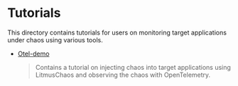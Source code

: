 # Tutorials

This directory contains tutorials for users on monitoring target applications under chaos using various tools.

- [Otel-demo](./otel-demo)

  > Contains a tutorial on injecting chaos into target applications using LitmusChaos and observing the chaos with OpenTelemetry.
